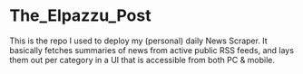 # The_Elpazzu_Post
This is the repo I used to deploy my (personal) daily News Scraper. 
It basically fetches summaries of news from active public RSS feeds, and lays them out per category in a UI that is accessible from both PC & mobile.
